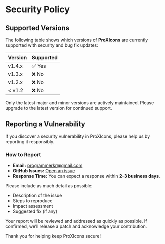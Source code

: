 # Security Policy

## Supported Versions

The following table shows which versions of **ProXIcons** are currently supported with security and bug fix updates:

| Version   | Supported          |
| --------- | ------------------ |
| v1.4.x    | ✅ Yes              |
| v1.3.x    | ❌ No               |
| v1.2.x    | ❌ No               |
| < v1.2    | ❌ No               |

Only the latest major and minor versions are actively maintained. Please upgrade to the latest version for continued support.

## Reporting a Vulnerability

If you discover a security vulnerability in ProXIcons, please help us by reporting it responsibly.

### How to Report

- **Email:** programmerkr@gmail.com
- **GitHub Issues:** [Open an issue](https://github.com/ProgrammerKR/ProXIcons/issues)
- **Response Time:** You can expect a response within **2–3 business days**.

Please include as much detail as possible:
- Description of the issue
- Steps to reproduce
- Impact assessment
- Suggested fix (if any)

Your report will be reviewed and addressed as quickly as possible. If confirmed, we’ll release a patch and acknowledge your contribution.

Thank you for helping keep ProXIcons secure!
